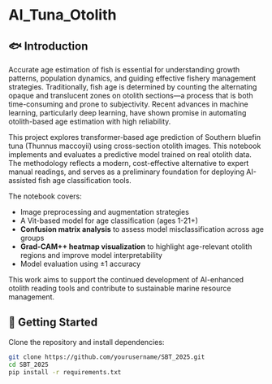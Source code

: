 # AI_Tuna_Otolith

## 🐟 Introduction

Accurate age estimation of fish is essential for understanding growth patterns, population dynamics, and guiding effective fishery management strategies. Traditionally, fish age is determined by counting the alternating opaque and translucent zones on otolith sections—a process that is both time-consuming and prone to subjectivity. Recent advances in machine learning, particularly deep learning, have shown promise in automating otolith-based age estimation with high reliability.

This project explores transformer-based age prediction of Southern bluefin tuna (Thunnus maccoyii) using cross-section otolith images. This notebook implements and evaluates a predictive model trained on real otolith data. The methodology reflects a modern, cost-effective alternative to expert manual readings, and serves as a preliminary foundation for deploying AI-assisted fish age classification tools.

The notebook covers:
- Image preprocessing and augmentation strategies
- A Vit-based model for age classification (ages 1-21+)
- **Confusion matrix analysis** to assess model misclassification across age groups
- **Grad-CAM++ heatmap visualization** to highlight age-relevant otolith regions and improve model interpretability
- Model evaluation using ±1 accuracy

This work aims to support the continued development of AI-enhanced otolith reading tools and contribute to sustainable marine resource management.


## 🚀 Getting Started

Clone the repository and install dependencies:

```bash
git clone https://github.com/yourusername/SBT_2025.git
cd SBT_2025
pip install -r requirements.txt
